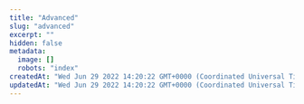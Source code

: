 ```yaml
---
title: "Advanced"
slug: "advanced"
excerpt: ""
hidden: false
metadata: 
  image: []
  robots: "index"
createdAt: "Wed Jun 29 2022 14:20:22 GMT+0000 (Coordinated Universal Time)"
updatedAt: "Wed Jun 29 2022 14:20:22 GMT+0000 (Coordinated Universal Time)"
---
```

